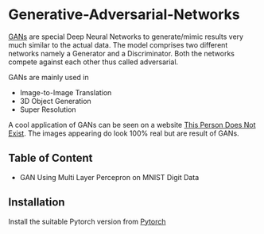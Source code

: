 # Generative-Adversarial-Networks

[GANs](https://en.wikipedia.org/wiki/Generative_adversarial_network) are special Deep Neural Networks to generate/mimic results very much similar to the actual data. The model comprises two different networks namely a Generator and a Discriminator. Both the networks compete against each other thus called adversarial.

GANs are mainly used in 
* Image-to-Image Translation
* 3D Object Generation
* Super Resolution

A cool application of GANs can be seen on a website [This Person Does Not Exist](https://thispersondoesnotexist.com/). The images appearing do look 100% real but are result of GANs.

## Table of Content

* GAN Using Multi Layer Percepron on MNIST Digit Data

## Installation

Install the suitable Pytorch version from [Pytorch](https://pytorch.org/)
